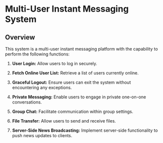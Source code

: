 # Multi-User Instant Messaging System

## Overview

This system is a multi-user instant messaging platform with the capability to perform the following functions:

1. **User Login:** Allow users to log in securely.
   
2. **Fetch Online User List:** Retrieve a list of users currently online.

3. **Graceful Logout:** Ensure users can exit the system without encountering any exceptions.

4. **Private Messaging:** Enable users to engage in private one-on-one conversations.

5. **Group Chat:** Facilitate communication within group settings.

6. **File Transfer:** Allow users to send and receive files.

7. **Server-Side News Broadcasting:** Implement server-side functionality to push news updates to clients.

